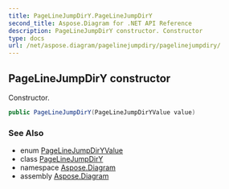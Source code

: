 ```yaml
---
title: PageLineJumpDirY.PageLineJumpDirY
second_title: Aspose.Diagram for .NET API Reference
description: PageLineJumpDirY constructor. Constructor
type: docs
url: /net/aspose.diagram/pagelinejumpdiry/pagelinejumpdiry/
---
```

## PageLineJumpDirY constructor

Constructor.

```csharp
public PageLineJumpDirY(PageLineJumpDirYValue value)
```

### See Also

* enum [PageLineJumpDirYValue](../../pagelinejumpdiryvalue/)
* class [PageLineJumpDirY](../)
* namespace [Aspose.Diagram](../../pagelinejumpdiry/)
* assembly [Aspose.Diagram](../../../)


